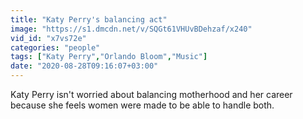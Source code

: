 ```yaml
---
title: "Katy Perry's balancing act"
image: "https://s1.dmcdn.net/v/SQGt61VHUvBDehzaf/x240"
vid_id: "x7vs72e"
categories: "people"
tags: ["Katy Perry","Orlando Bloom","Music"]
date: "2020-08-28T09:16:07+03:00"
---
```

Katy Perry isn't worried about balancing motherhood and her career because she feels women were made to be able to handle both.
